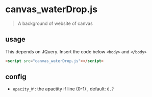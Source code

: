# canvas_waterDrop.js

>A background of website of canvas


## usage

This depends on JQuery.
Insert the code below `<body>` and `</body>`
```html
<script src="canvas_waterDrop.js"></script>

```

## config
*	`opacity_W` : the apactity if line (0-1) , default: `0.7`
